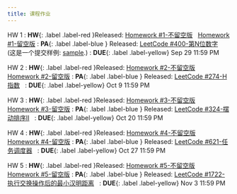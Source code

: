 ```yaml
---
title: 课程作业
---
```


HW 1
:  **HW**{: .label .label-red }Released: [Homework #1-不留空版](https://basics.sjtu.edu.cn/~yangqizhe/pdf/algo2025w/homework/Algo-hw1-noblank.pdf) &nbsp; [Homework #1-留空版](https://basics.sjtu.edu.cn/~yangqizhe/pdf/algo2025w/homework/Algo-hw1-blank.pdf)
:  **PA**{: .label .label-blue } Released: [LeetCode #400-第N位数字](https://leetcode.cn/problems/nth-digit/description/) &nbsp; (这是一个提交样例: [sample](https://basics.sjtu.edu.cn/~yangqizhe/pdf/algo2025w/homework/codereport-sample.pdf).)
:  **DUE**{: .label .label-yellow} Sep 29 11:59 PM

HW 2
:  **HW**{: .label .label-red }Released: [Homework #2-不留空版](https://basics.sjtu.edu.cn/~yangqizhe/pdf/algo2025w/homework/Algo-hw2-noblank.pdf) &nbsp; [Homework #2-留空版](https://basics.sjtu.edu.cn/~yangqizhe/pdf/algo2025w/homework/Algo-hw2-blank.pdf)
:  **PA**{: .label .label-blue } Released: [LeetCode #274-H指数](https://leetcode.cn/problems/h-index/description/) &nbsp; 
:  **DUE**{: .label .label-yellow} Oct 9 11:59 PM

HW 3
:  **HW**{: .label .label-red }Released: [Homework #3-不留空版](https://basics.sjtu.edu.cn/~yangqizhe/pdf/algo2025w/homework/Algo-hw3-noblank.pdf) &nbsp; [Homework #3-留空版](https://basics.sjtu.edu.cn/~yangqizhe/pdf/algo2025w/homework/Algo-hw3-blank.pdf)
:  **PA**{: .label .label-blue } Released: [LeetCode #324-摆动排序II](https://leetcode.cn/problems/wiggle-sort-ii/description/) &nbsp; 
:  **DUE**{: .label .label-yellow} Oct 20 11:59 PM

HW 4
:  **HW**{: .label .label-red }Released: [Homework #4-不留空版](https://basics.sjtu.edu.cn/~yangqizhe/pdf/algo2025w/homework/Algo-hw4-noblank.pdf) &nbsp; [Homework #4-留空版](https://basics.sjtu.edu.cn/~yangqizhe/pdf/algo2025w/homework/Algo-hw4-blank.pdf)
:  **PA**{: .label .label-blue } Released: [LeetCode #621-任务调度器](https://leetcode.cn/problems/task-scheduler) &nbsp; 
:  **DUE**{: .label .label-yellow} Oct 27 11:59 PM

HW 5
:  **HW**{: .label .label-red }Released: [Homework #5-不留空版](https://basics.sjtu.edu.cn/~yangqizhe/pdf/algo2025w/homework/Algo-hw5-noblank.pdf) &nbsp; [Homework #5-留空版](https://basics.sjtu.edu.cn/~yangqizhe/pdf/algo2025w/homework/Algo-hw5-blank.pdf)
:  **PA**{: .label .label-blue } Released: [LeetCode #1722- 执行交换操作后的最小汉明距离](https://leetcode.cn/problems/minimize-hamming-distance-after-swap-operations/) &nbsp; 
:  **DUE**{: .label .label-yellow} Nov 3 11:59 PM